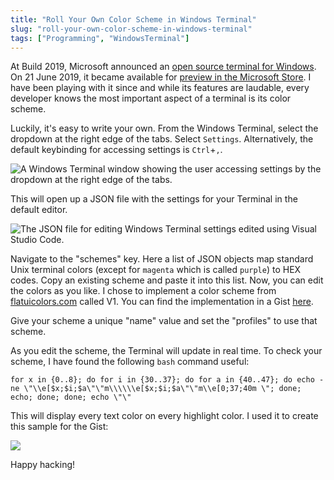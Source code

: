 ```yaml
---
title: "Roll Your Own Color Scheme in Windows Terminal"
slug: "roll-your-own-color-scheme-in-windows-terminal"
tags: ["Programming", "WindowsTerminal"]
---
```

At Build 2019, Microsoft announced an [open source terminal for Windows](https://devblogs.microsoft.com/commandline/introducing-windows-terminal/). On 21 June 2019, it became available for [preview in the Microsoft Store](https://www.microsoft.com/en-us/p/windows-terminal-preview/9n0dx20hk701?activetab=pivot:overviewtab). I have been playing with it since and while its features are laudable, every developer knows the most important aspect of a terminal is its color scheme.

Luckily, it's easy to write your own. From the Windows Terminal, select the dropdown at the right edge of the tabs. Select `Settings`. Alternatively, the default keybinding for accessing settings is `Ctrl`+`,`.

![A Windows Terminal window showing the user accessing settings by the dropdown at the right edge of the tabs.](https://thepracticaldev.s3.amazonaws.com/i/e718c4kv327nsre6jhla.png)

This will open up a JSON file with the settings for your Terminal in the default editor. 

![The JSON file for editing Windows Terminal settings edited using Visual Studio Code.](https://thepracticaldev.s3.amazonaws.com/i/7x8d6ot6zagt18rat108.png)

Navigate to the \"schemes\" key. Here a list of JSON objects map standard Unix terminal colors (except for `magenta` which is called `purple`) to HEX codes. Copy an existing scheme and paste it into this list. Now, you can edit the colors as you like. I chose to implement a color scheme from [flatuicolors.com](https://flatuicolors.com/) called V1. You can find the implementation in a Gist [here](https://gist.github.com/t-eckert/9fd7c587c470e8312f07d8e65182644f). 

Give your scheme a unique \"name\" value and set the \"profiles\" to use that scheme. 

As you edit the scheme, the Terminal will update in real time. To check your scheme, I have found the following `bash` command useful: 

`for x in {0..8}; do for i in {30..37}; do for a in {40..47}; do echo -ne \"\\e[$x;$i;$a\"\"m\\\\\\e[$x;$i;$a\"\"m\\e[0;37;40m \"; done; echo; done; done; echo \"\"`

This will display every text color on every highlight color. I used it to create this sample for the Gist:

![](https://thepracticaldev.s3.amazonaws.com/i/ebeg4asfo5lkythq8b8c.png)

Happy hacking!